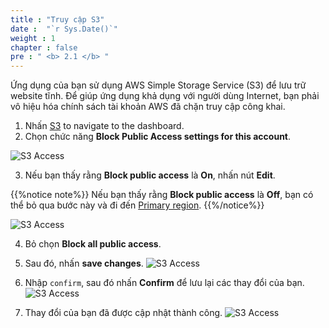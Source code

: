 ```yaml
---
title : "Truy cập S3"
date :  "`r Sys.Date()`" 
weight : 1 
chapter : false
pre : " <b> 2.1 </b> "
---
```

Ứng dụng của bạn sử dụng AWS Simple Storage Service (S3) để lưu trữ website tĩnh. Để giúp ứng dụng khả dụng với người dùng Internet, bạn phải vô hiệu hóa chính sách tài khoản AWS đã chặn truy cập công khai.

1. Nhấn [S3](https://s3.console.aws.amazon.com/s3/home) to navigate to the dashboard.
2. Chọn chức năng **Block Public Access settings for this account**.

![S3 Access](../../../images/2.preparation/2.1.s3access/2.1.1s3access.png?width=90pc)

3. Nếu bạn thấy rằng **Block public access** là **On**, nhấn nút **Edit**.

{{%notice note%}}
Nếu bạn thấy rằng **Block public access** là **Off**, bạn có thể bỏ qua bước này và đi đến [Primary region](../../2.preparation/2.2.primaryregion/).
{{%/notice%}}

![S3 Access](../../../images/2.preparation/2.1.s3access/2.1.2s3access.png?width=90pc)

4. Bỏ chọn **Block all public access**.
5. Sau đó, nhấn **save changes**.
![S3 Access](../../../images/2.preparation/2.1.s3access/2.1.3s3access.png?width=90pc)

6. Nhập ```confirm```, sau đó nhấn **Confirm** để lưu lại các thay đổi của bạn.
![S3 Access](../../../images/2.preparation/2.1.s3access/2.1.4s3access.png?width=90pc)

7. Thay đổi của bạn đã được cập nhật thành công.
![S3 Access](../../../images/2.preparation/2.1.s3access/2.1.5s3access.png?width=90pc)